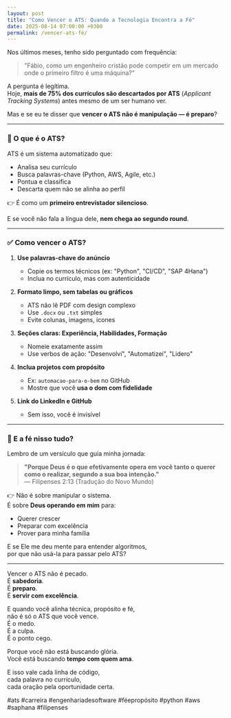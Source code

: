 ```yaml
---
layout: post
title: "Como Vencer o ATS: Quando a Tecnologia Encontra a Fé"
date: 2025-08-14 07:00:00 +0300
permalink: /vencer-ats-fé/
---
```


Nos últimos meses, tenho sido perguntado com frequência:

> "Fábio, como um engenheiro cristão pode competir em um mercado onde o primeiro filtro é uma máquina?"

A pergunta é legítima.  
Hoje, **mais de 75% dos currículos são descartados por ATS** (*Applicant Tracking Systems*) antes mesmo de um ser humano ver.

Mas e se eu te disser que **vencer o ATS não é manipulação — é preparo**?

---

### 📌 O que é o ATS?

ATS é um sistema automatizado que:
- Analisa seu currículo
- Busca palavras-chave (Python, AWS, Agile, etc.)
- Pontua e classifica
- Descarta quem não se alinha ao perfil

👉 É como um **primeiro entrevistador silencioso**.

E se você não fala a língua dele, **nem chega ao segundo round**.

---

### ✅ Como vencer o ATS?

1. **Use palavras-chave do anúncio**
   - Copie os termos técnicos (ex: "Python", "CI/CD", "SAP 4Hana")
   - Inclua no currículo, mas com autenticidade

2. **Formato limpo, sem tabelas ou gráficos**
   - ATS não lê PDF com design complexo
   - Use `.docx` ou `.txt` simples
   - Evite colunas, imagens, ícones

3. **Seções claras: Experiência, Habilidades, Formação**
   - Nomeie exatamente assim
   - Use verbos de ação: "Desenvolvi", "Automatizei", "Lidero"

4. **Inclua projetos com propósito**
   - Ex: `automacao-para-o-bem` no GitHub
   - Mostre que você **usa o dom com fidelidade**

5. **Link do LinkedIn e GitHub**
   - Sem isso, você é invisível

---

### 📖 E a fé nisso tudo?

Lembro de um versículo que guia minha jornada:

> **"Porque Deus é o que efetivamente opera em você tanto o querer como o realizar, segundo a sua boa intenção."**  
> — Filipenses 2:13 (Tradução do Novo Mundo)

👉 Não é sobre manipular o sistema.  
É sobre **Deus operando em mim** para:
- Querer crescer
- Preparar com excelência
- Prover para minha família

E se Ele me deu mente para entender algoritmos,  
por que não usá-la para passar pelo ATS?

---

Vencer o ATS não é pecado.  
É **sabedoria**.  
É **preparo**.  
É **servir com excelência**.

E quando você alinha técnica, propósito e fé,  
não é só o ATS que você vence.  
É o medo.  
É a culpa.  
É o ponto cego.

Porque você não está buscando glória.  
Você está buscando **tempo com quem ama**.

E isso vale cada linha de código,  
cada palavra no currículo,  
cada oração pela oportunidade certa.

#ats #carreira #engenhariadesoftware #féepropósito #python #aws #saphana #filipenses